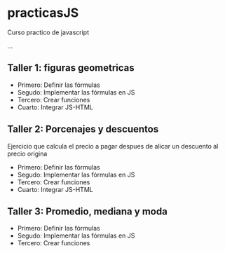 # practicasJS
Curso practico de javascript 

...
## Taller 1: figuras geometricas
- Primero: Definir las fórmulas
- Segudo: Implementar las fórmulas en JS
- Tercero: Crear funciones
- Cuarto: Integrar JS-HTML

## Taller 2: Porcenajes y descuentos
Ejercicio que calcula el precio a pagar despues de alicar un descuento al precio origina
- Primero: Definir las fórmulas
- Segudo: Implementar las fórmulas en JS
- Tercero: Crear funciones 
- Cuarto: Integrar JS-HTML

## Taller 3: Promedio, mediana y moda

- Primero: Definir las fórmulas
- Segudo: Implementar las fórmulas en JS
- Tercero: Crear funciones 
